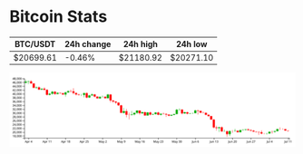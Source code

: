 # Bitcoin Stats

BTC/USDT|24h change|24h high|24h low|
|---|---|---|---|
|$20699.61|-0.46%|$21180.92|$20271.10|

<img src="./chart.svg">

